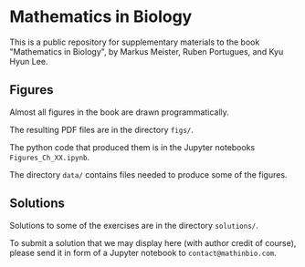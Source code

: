 # Mathematics in Biology

This is a public repository for supplementary materials to the book "Mathematics in Biology", by Markus Meister, Ruben Portugues, and Kyu Hyun Lee.

## Figures
Almost all figures in the book are drawn programmatically. 

The resulting PDF files are in the directory `figs/`.

The python code that produced them is in the Jupyter notebooks `Figures_Ch_XX.ipynb`. 

The directory `data/` contains files needed to produce some of the figures.

## Solutions
Solutions to some of the exercises are in the directory `solutions/`.

To submit a solution that we may display here (with author credit of course), please send it in form of a Jupyter notebook to `contact@mathinbio.com`.